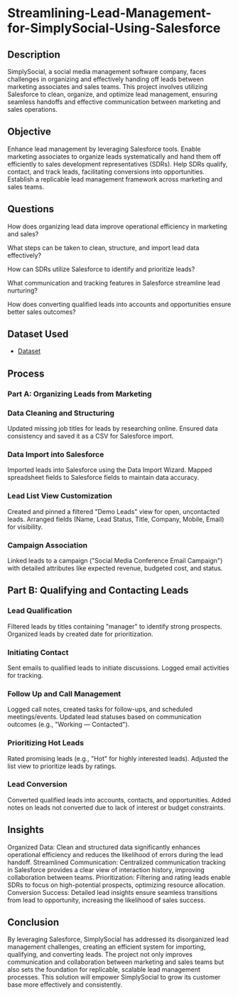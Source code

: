# Streamlining-Lead-Management-for-SimplySocial-Using-Salesforce

## Description
SimplySocial, a social media management software company, faces challenges in organizing and effectively handing off leads between marketing associates and sales teams. This project involves utilizing Salesforce to clean, organize, and optimize lead management, ensuring seamless handoffs and effective communication between marketing and sales operations.

## Objective
Enhance lead management by leveraging Salesforce tools.
Enable marketing associates to organize leads systematically and hand them off efficiently to sales development representatives (SDRs).
Help SDRs qualify, contact, and track leads, facilitating conversions into opportunities.
Establish a replicable lead management framework across marketing and sales teams.

## Questions
How does organizing lead data improve operational efficiency in marketing and sales?

What steps can be taken to clean, structure, and import lead data effectively?

How can SDRs utilize Salesforce to identify and prioritize leads?

What communication and tracking features in Salesforce streamline lead nurturing?

How does converting qualified leads into accounts and opportunities ensure better sales outcomes?

## Dataset Used
- <a href="https://github.com/Paschal-lee/Streamlining-Lead-Management-for-SimplySocial-Using-Salesforce/blob/main/Inbound%20Leads_Data.csv">Dataset</a>

## Process
### Part A: Organizing Leads from Marketing

### Data Cleaning and Structuring
Updated missing job titles for leads by researching online.
Ensured data consistency and saved it as a CSV for Salesforce import.
### Data Import into Salesforce
Imported leads into Salesforce using the Data Import Wizard.
Mapped spreadsheet fields to Salesforce fields to maintain data accuracy.
### Lead List View Customization
Created and pinned a filtered "Demo Leads" view for open, uncontacted leads.
Arranged fields (Name, Lead Status, Title, Company, Mobile, Email) for visibility.
### Campaign Association
Linked leads to a campaign ("Social Media Conference Email Campaign") with detailed attributes like expected revenue, budgeted cost, and status.

## Part B: Qualifying and Contacting Leads

### Lead Qualification
Filtered leads by titles containing "manager" to identify strong prospects.
Organized leads by created date for prioritization.
### Initiating Contact
Sent emails to qualified leads to initiate discussions.
Logged email activities for tracking.
### Follow Up and Call Management
Logged call notes, created tasks for follow-ups, and scheduled meetings/events.
Updated lead statuses based on communication outcomes (e.g., "Working — Contacted").
### Prioritizing Hot Leads
Rated promising leads (e.g., "Hot" for highly interested leads).
Adjusted the list view to prioritize leads by ratings.
### Lead Conversion
Converted qualified leads into accounts, contacts, and opportunities.
Added notes on leads not converted due to lack of interest or budget constraints.

## Insights
Organized Data: Clean and structured data significantly enhances operational efficiency and reduces the likelihood of errors during the lead handoff.
Streamlined Communication: Centralized communication tracking in Salesforce provides a clear view of interaction history, improving collaboration between teams.
Prioritization: Filtering and rating leads enable SDRs to focus on high-potential prospects, optimizing resource allocation.
Conversion Success: Detailed lead insights ensure seamless transitions from lead to opportunity, increasing the likelihood of sales success.

## Conclusion
By leveraging Salesforce, SimplySocial has addressed its disorganized lead management challenges, creating an efficient system for importing, qualifying, and converting leads. The project not only improves communication and collaboration between marketing and sales teams but also sets the foundation for replicable, scalable lead management processes. This solution will empower SimplySocial to grow its customer base more effectively and consistently.
